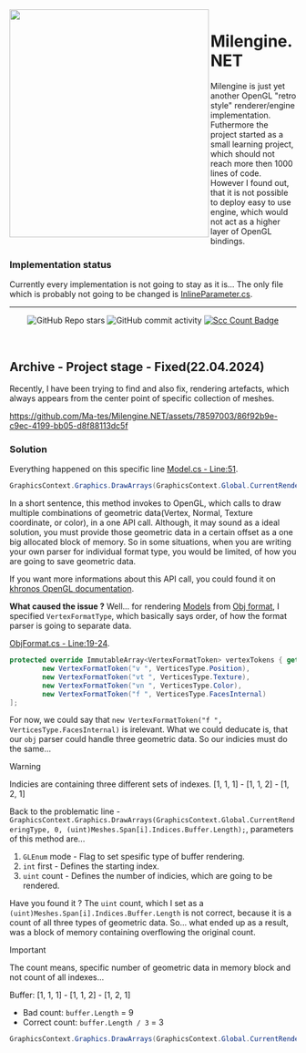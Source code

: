<img align="left" src="assets/Milengine.NET-logo.svg" width=350px height=400px>

# Milengine.NET
Milengine is just yet another OpenGL "retro style" renderer/engine implementation. Futhermore the project started as a small learning project, which should not reach more then 1000 lines of code.
However I found out, that it is not possible to deploy easy to use engine, which would not act as a higher layer of OpenGL bindings.

### Implementation status
Currently every implementation is not going to stay as it is... The only file which is probably not going to be changed is [InlineParameter.cs](https://github.com/Ma-tes/Milengine.NET/blob/main/src/Milengine.NET/Core/Utilities/InlineOptimalizations/Buffers/InlineParameterBuffer/InlineParameter.cs).

---
<div align="center">
  
  ![GitHub Repo stars](https://img.shields.io/github/stars/Ma-tes/Milengine.NET)
  ![GitHub commit activity](https://img.shields.io/github/commit-activity/t/Ma-tes/Milengine.NET)
  [![Scc Count Badge](https://sloc.xyz/github/Ma-tes/Milengine.NET/)](https://github.com/Ma-tes/Milengine.NET/)

</div>
<br>

## Archive - Project stage - Fixed(22.04.2024)
Recently, I have been trying to find and also fix, rendering artefacts, which always appears from the center point of specific collection of meshes.

https://github.com/Ma-tes/Milengine.NET/assets/78597003/86f92b9e-c9ec-4199-bb05-d8f88113dc5f

### Solution
Everything happened on this specific line [Model.cs - Line:51](https://github.com/Ma-tes/Milengine.NET/blob/0fe55309226b14ec59c51c25a1fcf98e0e5b38ce/src/Milengine.NET/Core/Model.cs#L51).
```cs
GraphicsContext.Graphics.DrawArrays(GraphicsContext.Global.CurrentRenderingType, 0, (uint)Meshes.Span[i].Indices.Buffer.Length);
```

In a short sentence, this method invokes to OpenGL, which calls to draw multiple combinations of geometric data(Vertex, Normal, Texture coordinate, or color), in a one API call.
Although, it may sound as a ideal solution, you must provide those geometric data in a certain offset as a one big allocated block of memory. So in some situations, when you are writing your own parser for individual format type, you would be limited, of how you are going to save geometric data.

If you want more informations about this API call, you could found it on [khronos OpenGL documentation](https://registry.khronos.org/OpenGL-Refpages/gl4/html/glDrawArrays.xhtml).


**What caused the issue ?** Well... for rendering [Models](https://github.com/Ma-tes/Milengine.NET/blob/main/src/Milengine.NET/Core/Model.cs) from [Obj format](https://github.com/Ma-tes/Milengine.NET/blob/main/src/Milengine.NET/Parser/ObjFormat.cs), I specified `VertexFormatType`, which basically says order, of how the format parser is going to separate data.

[ObjFormat.cs - Line:19-24](https://github.com/Ma-tes/Milengine.NET/blob/0fe55309226b14ec59c51c25a1fcf98e0e5b38ce/src/Milengine.NET/Parser/ObjFormat.cs#L19C4-L24C7).
```cs
protected override ImmutableArray<VertexFormatToken> vertexTokens { get; } = [
        new VertexFormatToken("v ", VerticesType.Position),
        new VertexFormatToken("vt ", VerticesType.Texture),
        new VertexFormatToken("vn ", VerticesType.Color),
        new VertexFormatToken("f ", VerticesType.FacesInternal)
];
```

For now, we could say that `new VertexFormatToken("f ", VerticesType.FacesInternal)` is irelevant. What we could deducate is, that our `obj` parser could handle three geometric data. So our indicies must do the same...
>[!warning]
>Indicies are containing three different sets of indexes.
>[1, 1, 1] - [1, 1, 2] - [1, 2, 1]

Back to the problematic line - `GraphicsContext.Graphics.DrawArrays(GraphicsContext.Global.CurrentRenderingType, 0, (uint)Meshes.Span[i].Indices.Buffer.Length);`, parameters of this method are...
1. `GLEnum` mode - Flag to set spesific type of buffer rendering.
2. `int` first - Defines the starting index.
3. `uint` count - Defines the number of indicies, which are going to be rendered.

Have you found it ? The `uint` count, which I set as a `(uint)Meshes.Span[i].Indices.Buffer.Length` is not correct, because it is a count of all three types of geometric data. So... what ended up as a result, was a block of memory containing overflowing the original count.

> [!important]
> The count means, specific number of geometric data in memory block and not count of all indexes...

Buffer: [1, 1, 1] - [1, 1, 2] - [1, 2, 1]
- Bad count: `buffer.Length` = 9
- Correct count: `buffer.Length / 3` = 3

```cs
GraphicsContext.Graphics.DrawArrays(GraphicsContext.Global.CurrentRenderingType, 0, (uint)Meshes.Span[i].Indices.Buffer.Length / 3);
```

